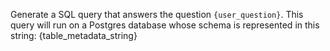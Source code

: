 Generate a SQL query that answers the question `{user_question}`.
This query will run on a Postgres database whose schema is represented in this string:
{table_metadata_string}

```sql
